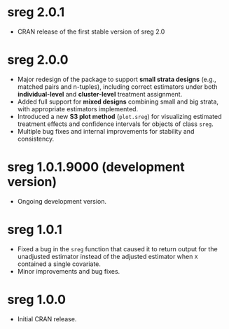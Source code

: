 # sreg 2.0.1
* CRAN release of the first stable version of sreg 2.0
# sreg 2.0.0
* Major redesign of the package to support **small strata designs** (e.g., matched pairs and n-tuples), including correct estimators under both **individual-level** and **cluster-level** treatment assignment.
* Added full support for **mixed designs** combining small and big strata, with appropriate estimators implemented.
* Introduced a new **S3 plot method** (`plot.sreg`) for visualizing estimated treatment effects and confidence intervals for objects of class `sreg`.
* Multiple bug fixes and internal improvements for stability and consistency.

# sreg 1.0.1.9000 (development version)
* Ongoing development version.

# sreg 1.0.1
* Fixed a bug in the `sreg` function that caused it to return output for the unadjusted estimator instead of the adjusted estimator when `X` contained a single covariate.  
* Minor improvements and bug fixes.

# sreg 1.0.0
* Initial CRAN release.
